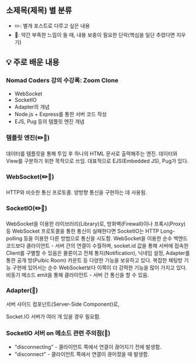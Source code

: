 ## **소제목(제목) 별 분류**
- ✏️: 별개 포스트로 다루고 싶은 내용
- 🚧: 약간 부족한 느낌이 들 때, 내용 보충이 필요한 단락(핵심을 일단 추렸다면 지우기)

## 💡 주로 배운 내용
### Nomad Coders 강의 수강록: Zoom Clone
- WebSocket
- SocketIO
- Adapter의 개념
- Node.js + Express를 통한 서버 코드 작성
- EJS, Pug 등의 템플릿 엔진 개념

### 템플릿 엔진(✏️🚧)
데이터를 템플릿을 통해 투입 후 하나의 HTML 문서로 출력해주는 엔진.
데이터와 View를 구분하기 위한 목적으로 쓰임.
대표적으로 EJS(Embedded JS), Pug가 있다.

### WebSocket(✏️🚧)
HTTP와 비슷한 통신 프로토콜.
양방향 통신을 구현하는 데 사용됨.


### SocketIO(✏️🚧)
WebSocket을 이용한 라이브러리(Library)로, 방화벽(Firewall)이나 프록시(Proxy) 등 WebSocket 프로토콜을 통한 통신이 실패한다면 SocketIO는 HTTP Long-polling 등을 이용한 다른 방법으로 통신을 시도함.
WebSocket을 이용한 순수 백엔드 코드보다 클라이언트 - 서버 간의 연결이 수월하며, socket.id 값을 통해 서버에 접속한 Client를 구별할 수 있음은 물론이고 전체 통지(Notification), 닉네임 설정, Adapter를 통한 공개 방(Pulbic Room) 카운트 등 다양한 기능을 보유하고 있다. 복잡한 채팅방 기능 구현에 있어서는 순수 WebSocket보다 이쪽이 더 강력한 기능을 많이 가지고 있다.
비동기 메소드 emit을 통해 클라이언트 - 서버 간 통신을 할 수 있음.

### Adapter(🚧)
서버 사이드 컴포넌트(Server-Side Component)로,

Socket.IO 서버가 여러 개 있을 경우 필요함.

### SocketIO 서버 on 메소드 관련 주의점(🚧)
- "disconnecting" - 클라이언트 쪽에서 연결이 끊어지기 전에 발생함.
- "disconnect" - 클라이언트 쪽에서 연결이 끊어졌을 때 발생함.